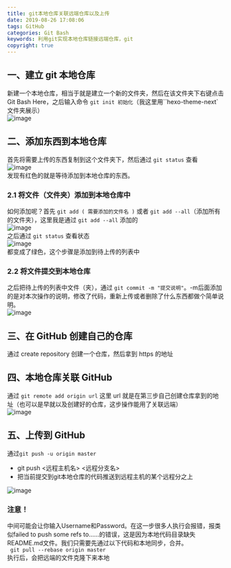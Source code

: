 ```yaml
---
title: git本地仓库关联远端仓库以及上传
date: 2019-08-26 17:08:06
tags: GitHub
categories: Git Bash
keywords: 利用git实现本地仓库链接远端仓库，git
copyright: true
---
```

## 一、建立 git 本地仓库
新建一个本地仓库，相当于就是建立一个新的文件夹，然后在该文件夹下右键点击 Git Bash Here，之后输入命令 ``git init 初始化``（我这里用``hexo-theme-next`文件夹展示）  
![image](https://note.youdao.com/yws/public/resource/359e08a52f64deaac553adb0132327ad/xmlnote/F548696AD58744718387ED13283FFAF3/10233)  
<!-- more -->
## 二、添加东西到本地仓库
首先将需要上传的东西复制到这个文件夹下，然后通过 ``git status`` 查看  
![image](https://note.youdao.com/yws/public/resource/359e08a52f64deaac553adb0132327ad/xmlnote/36CB89F0A38D4BFF90E1F6CFF5D868DC/10235)  
发现有红色的就是等待添加到本地仓库的东西。
### 2.1 将文件（文件夹）添加到本地仓库中
如何添加呢？首先 ``git add ( 需要添加的文件名 )`` 或者 ``git add --all``（添加所有的文件夹），这里我是通过 ``git add --all`` 添加的  
![image](https://note.youdao.com/yws/public/resource/359e08a52f64deaac553adb0132327ad/xmlnote/73D5E6DFEC6A4ED0AD9A9480D522096A/10237)  
之后通过 ``git status`` 查看状态  
![image](https://note.youdao.com/yws/public/resource/359e08a52f64deaac553adb0132327ad/xmlnote/0EB54973F0DE4F19BAEE9E0364554238/10239)  
都变成了绿色，这个步骤是添加到待上传的列表中
### 2.2 将文件提交到本地仓库
之后把待上传的列表中文件（夹），通过 ``git commit -m "提交说明"``。-m后面添加的是对本次操作的说明，修改了代码，重新上传或者删除了什么东西都做个简单说明。  
![image](https://note.youdao.com/yws/public/resource/359e08a52f64deaac553adb0132327ad/xmlnote/2769F77BED444E2FB1F20445F1777F2C/10241)  
## 三、在 GitHub 创建自己的仓库
通过 create repository 创建一个仓库，然后拿到 https 的地址
## 四、本地仓库关联 GitHub
通过 ``git remote add origin url`` 这里 url 就是在第三步自己创建仓库拿到的地址（也可以是早就以及创建好的仓库，这步操作能用了关联远端）  
![image](https://note.youdao.com/yws/public/resource/359e08a52f64deaac553adb0132327ad/xmlnote/859827B3293941FA9E9AFE8A6C77FF5F/10365)  
## 五、上传到 GitHub
通过`` git push -u origin master ``  
-  git push <远程主机名> <远程分支名>  
-  把当前提交到git本地仓库的代码推送到远程主机的某个远程分之上  

![image](https://note.youdao.com/yws/public/resource/359e08a52f64deaac553adb0132327ad/xmlnote/2769F77BED444E2FB1F20445F1777F2C/10241)  
### 注意！
中间可能会让你输入Username和Password。在这一步很多人执行会报错，报类似failed to push some refs to......的错误，这是因为本地代码目录缺失README.md文件。我们只需要先通过以下代码和本地同步，合并。  
`` git pull --rebase origin master``  
执行后，会把远端的文件克隆下来本地  


